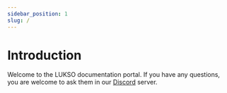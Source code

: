 ```yaml
---
sidebar_position: 1
slug: /
---
```


# Introduction

Welcome to the LUKSO documentation portal. If you have any questions, you are welcome to ask them in our [Discord](https://discord.gg/E2rJPP4) server.